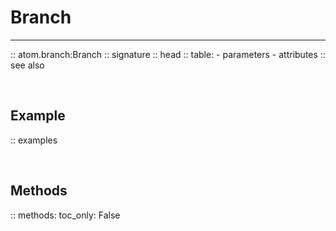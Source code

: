 # Branch
--------

:: atom.branch:Branch
    :: signature
    :: head
    :: table:
        - parameters
        - attributes
    :: see also

<br>

## Example

:: examples

<br>

## Methods

:: methods:
    toc_only: False
